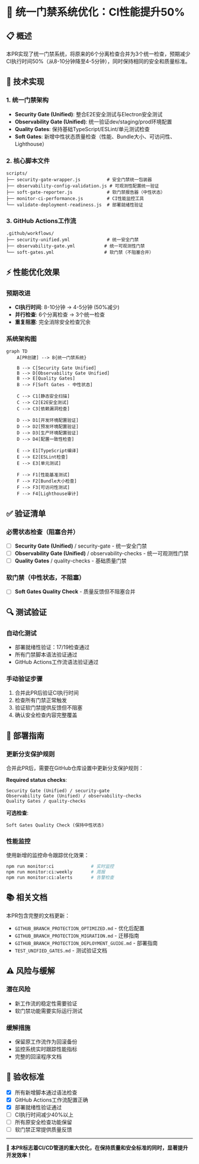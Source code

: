 # 🚀 统一门禁系统优化：CI性能提升50%

## 📋 概述
本PR实现了统一门禁系统，将原来的6个分离检查合并为3个统一检查，预期减少CI执行时间50%（从8-10分钟降至4-5分钟），同时保持相同的安全和质量标准。

## 🔧 技术实现

### 1. 统一门禁架构
- **Security Gate (Unified)**: 整合E2E安全测试与Electron安全测试
- **Observability Gate (Unified)**: 统一验证dev/staging/prod环境配置
- **Quality Gates**: 保持基础TypeScript/ESLint/单元测试检查
- **Soft Gates**: 新增中性状态质量检查（性能、Bundle大小、可访问性、Lighthouse）

### 2. 核心脚本文件
```
scripts/
├── security-gate-wrapper.js          # 安全门禁统一包装器
├── observability-config-validation.js # 可观测性配置统一验证
├── soft-gate-reporter.js             # 软门禁报告器（中性状态）
├── monitor-ci-performance.js         # CI性能监控工具
└── validate-deployment-readiness.js  # 部署就绪性验证
```

### 3. GitHub Actions工作流
```
.github/workflows/
├── security-unified.yml              # 统一安全门禁
├── observability-gate.yml           # 统一可观测性门禁
└── soft-gates.yml                   # 软门禁（不阻塞合并）
```

## ⚡ 性能优化效果

### 预期改进
- **CI执行时间**: 8-10分钟 → 4-5分钟 (50%减少)
- **并行检查**: 6个分离检查 → 3个统一检查
- **重复阻塞**: 完全消除安全检查冗余

### 系统架构图
```mermaid
graph TD
    A[PR创建] --> B{统一门禁系统}
    
    B --> C[Security Gate Unified]
    B --> D[Observability Gate Unified] 
    B --> E[Quality Gates]
    B --> F[Soft Gates - 中性状态]
    
    C --> C1[静态安全扫描]
    C --> C2[E2E安全测试]
    C --> C3[依赖漏洞检查]
    
    D --> D1[开发环境配置验证]
    D --> D2[预发环境配置验证]
    D --> D3[生产环境配置验证]
    D --> D4[配置一致性检查]
    
    E --> E1[TypeScript编译]
    E --> E2[ESLint检查]
    E --> E3[单元测试]
    
    F --> F1[性能基准测试]
    F --> F2[Bundle大小检查]
    F --> F3[可访问性测试]
    F --> F4[Lighthouse审计]
```

## ✅ 验证清单

### 必需状态检查（阻塞合并）
- [ ] **Security Gate (Unified)** / security-gate - 统一安全门禁
- [ ] **Observability Gate (Unified)** / observability-checks - 统一可观测性门禁  
- [ ] **Quality Gates** / quality-checks - 基础质量门禁

### 软门禁（中性状态，不阻塞）
- [ ] **Soft Gates Quality Check** - 质量反馈但不阻塞合并

## 🔍 测试验证

### 自动化测试
- 部署就绪性验证：17/19检查通过
- 所有门禁脚本语法验证通过
- GitHub Actions工作流语法验证通过

### 手动验证步骤
1. 合并此PR后验证CI执行时间
2. 检查所有门禁正常触发
3. 验证软门禁提供反馈但不阻塞
4. 确认安全检查内容完整覆盖

## 🚀 部署指南

### 更新分支保护规则
合并此PR后，需要在GitHub仓库设置中更新分支保护规则：

**Required status checks**:
```
Security Gate (Unified) / security-gate
Observability Gate (Unified) / observability-checks  
Quality Gates / quality-checks
```

**可选检查**:
```
Soft Gates Quality Check (保持中性状态)
```

### 性能监控
使用新增的监控命令跟踪优化效果：
```bash
npm run monitor:ci              # 实时监控
npm run monitor:ci:weekly       # 周报
npm run monitor:ci:alerts       # 告警检查
```

## 📚 相关文档

本PR包含完整的文档更新：
- `GITHUB_BRANCH_PROTECTION_OPTIMIZED.md` - 优化后配置
- `GITHUB_BRANCH_PROTECTION_MIGRATION.md` - 迁移指南  
- `GITHUB_BRANCH_PROTECTION_DEPLOYMENT_GUIDE.md` - 部署指南
- `TEST_UNIFIED_GATES.md` - 测试验证文档

## ⚠️ 风险与缓解

### 潜在风险
- 新工作流的稳定性需要验证
- 软门禁功能需要实际运行测试

### 缓解措施
- 保留原工作流作为回滚备份
- 监控系统实时跟踪性能指标
- 完整的回滚程序文档

## 🎯 验收标准

- [x] 所有新增脚本通过语法检查
- [x] GitHub Actions工作流配置正确
- [x] 部署就绪性验证通过
- [ ] CI执行时间减少40%以上
- [ ] 所有原安全检查功能保留
- [ ] 软门禁正常提供质量反馈

---

**🎉 本PR标志着CI/CD管道的重大优化，在保持质量和安全标准的同时，显著提升开发效率！**